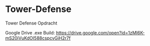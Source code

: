 # Tower-Defense
Tower Defense Opdracht 


Google Drive .exe Build:
https://drive.google.com/open?id=1zMI6K-mS20iVuKdOI588cspcvGiH2r7f
